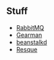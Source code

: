 ## Stuff

- [RabbitMQ](http://www.rabbitmq.com)
- [Gearman](http://gearman.org)
- [beanstalkd](http://kr.github.io/beanstalkd)
- [Resque](https://github.com/resque/resque)

